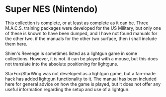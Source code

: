 # Super NES (Nintendo)

This collection is complete, or at least as complete as it can be.
Three M.A.C.S. training packages were developed for the US Military, but only one of these is known to have been dumped, and I have not found manuals for the other two.  if the manuals for the other two surface, then i shall include them here.

Shien's Revenge is sometimes listed as a lightgun game in some collections. However, it is not.  it can be played with a mouse, but this does not translate into the absolute positioning for lightguns.

StarFox/StarWing was not developed as a lightgun game, but a fan-made hack has added lightgun functionality to it.  The manual has been included here for general advice on how the game is played, but it does not offer any useful information regarding the setup and use of a lightgun.

